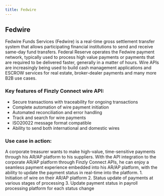 ```yaml
---
title: Fedwire
---
```




## **Fedwire** 

Fedwire Funds Services (Fedwire) is a real-time gross settlement transfer system that allows participating financial institutions to send and receive same-day fund transfers. Federal Reserve operates the Fedwire payment network, typically used to process high value payments or payments that are required to be delivered faster, generally in a matter of hours. Wire APIs are increasingly being used to build cash management applications and ESCROW services for real estate, broker-dealer payments and many more B2B use cases.

### **Key features of Finzly Connect wire API:**

- Secure transactions with traceability for ongoing transactions
- Complete automation of wire payment initiation
- Automated reconciliation and error handling 
- Track and search for wire payments
- ISO20022 message format compatible
- Ability to send both international and domestic wires

### **Use case in action:**

A corporate treasurer wants to make high-value, time-sensitive payments through his AR/AP platform to his suppliers. With the API integration to the corporate AR/AP platform through Finzly Connect APIs, he can enjoy a seamless payment experience embedded into his AR/AP platform, with the ability to update the payment status in real-time into the platform. 
	1. Initiation of wire on their AR/AP platform
	2. Status update of payments at various stages of processing 
	3. Update payment status in payroll processing platform for each status change


<!-- Fedwire Funds Services (Fedwire) is a real-time gross settlement transfer system that allows participating financial institutions to send and receive same-day fund transfers. Federal Reserve operates the FEDWIRE payment network and is typically used to process high value payments or the payments that are required to be delivered faster, typically within an hour. Note: There could be delay due to compliance and other bank policies.

The Fedwire Funds Service is a credit transfer service. Participants originate funds transfers by instructing a Federal Reserve Bank to debit funds from its own account and credit funds to the account of another participant. Participants may originate funds transfers online, by initiating a secure electronic message, or offline, via Teller, Phone-in.

Fedwire funds are sent directly from the originator's bank account to the receiver's bank account. Wires are instant, but the fee can be a configurable data for both sender and receiver. The transaction is permanent and irrevocable with an option to request for Reversal (Return of Funds).

FEDWIRE is a message-oriented payment system. Each payment travels in a single message and is gross settled, whereas ACH payments are net settled. 

Fedwire operates weekdays, from 9 p.m. the prior calendar day, to 7 p.m. Eastern Time. The system is closed during weekends and federal holidays, with the exception being that service for Mondays are operational from 9 p.m. on the preceding Sunday. Though operational until 7 p.m. ET, the deadline for initiating a payment for a bank’s customer, is 6 p.m. ET.

Reversals - Cut off time for Reversals are separately maintained as configurable property. Any Reversal after that cut off will not be eligible and will have to reverse the next business day  -->
